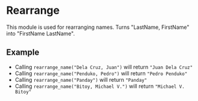 Rearrange
=================

This module is used for rearranging names.
Turns "LastName, FirstName" into "FirstName LastName".

## Example

* Calling `rearrange_name("Dela Cruz, Juan")` will return `"Juan Dela Cruz"`
* Calling `rearrange_name("Penduko, Pedro")` will return `"Pedro Penduko"`
* Calling `rearrange_name("Panday")` will return `"Panday"`
* Calling `rearrange_name("Bitoy, Michael V.")` will return `"Michael V. Bitoy"`